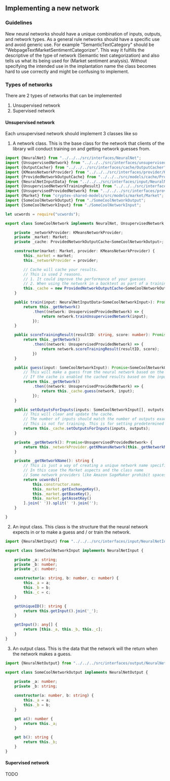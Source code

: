 [//]: # (Only edit this file if it is in $project/in directory. This file is compiled)
## Implementing a new network

### Guidelines
New neural networks should have a unique combination of inputs, outputs, and network types. As a general rule networks should have a specific use and avoid generic use. For example "SemanticTextCategory" should be "WebpageTextMarketSentimentCategorizer". This way it fulfills the descriptive of the type of network (Semantic text categorization) and also tells us what its being used for (Market sentiment analysis). Without specifying the intended use in the implantation name the class becomes hard to use correctly and might be confusing to implement. 

### Types of networks
There are 2 types of networks that can be implemented
1. Unsupervised network
2. Supervised network

#### Unsupervised network
Each unsupervised network should implement 3 classes like so

1. A network class. This is the base class for the network that clients of the library will conduct training on and getting network guesses from.

[embedmd]:# (../../../examples/network/cool/SomeCoolNetwork.ts typescript)
```typescript
import {NeuralNet} from "../../../src/interfaces/NeuralNet";
import {UnsupervisedNetwork} from "../../../src/interfaces/unsupervised/UnsupervisedNetwork";
import {OutputCacher} from "../../../src/interfaces/cache/OutputCacher";
import {KMeansNetworkProvider} from "../../../src/interfaces/provider/KMeansNetworkProvider";
import {ProvidedNetworkOutputCache} from "../../../src/models/cache/ProvidedNetworkOutputCache";
import {NeuralNetInputData} from "../../../src/interfaces/input/NeuralNetInputData";
import {UnsupervisedNetworkTrainingResult} from "../../../src/interfaces/unsupervised/UnsupervisedNetworkTrainingResult";
import {UnsupervisedProvidedNetwork} from "../../../src/interfaces/provider/UnsupervisedProvidedNetwork";
import {Market} from "cryptex-shared-models/src/models/market/Market";
import {SomeCoolNetworkOutput} from "./SomeCoolNetworkOutput";
import {SomeCoolNetworkInput} from "./SomeCoolNetworkInput";

let ucwords = require("ucwords");

export class SomeCoolNetwork implements NeuralNet, UnsupervisedNetwork, OutputCacher<SomeCoolNetworkOutput> {

    private _networkProvider: KMeansNetworkProvider;
    private _market: Market;
    private _cache: ProvidedNetworkOutputCache<SomeCoolNetworkOutput>;

    constructor(market: Market, provider: KMeansNetworkProvider) {
        this._market = market;
        this._networkProvider = provider;

        // Cache will cache your results.
        // This is used 2 reasons.
        // 1. It could improve the performance of your guesses
        // 2. When using the network in a backtest as part of a training session you may need the output to be predetermined
        this._cache = new ProvidedNetworkOutputCache<SomeCoolNetworkOutput>();
    }

    public train(input: NeuralNetInputData<SomeCoolNetworkInput>): Promise<UnsupervisedNetworkTrainingResult> {
        return this._getNetwork()
            .then((network: UnsupervisedProvidedNetwork) => {
                return network.trainUnsupervisedNetwork(input);
            });
    }

    public scoreTrainingResult(resultID: string, score: number): Promise<void> {
        return this._getNetwork()
            .then((network: UnsupervisedProvidedNetwork) => {
                return network.scoreTrainingResult(resultID, score);
            })
    }

    public guess(input: SomeCoolNetworkInput): Promise<SomeCoolNetworkOutput> {
        // This will make a guess from the neural network based on the inputs
        // If the cache is enabled the cached results based on the inputs will be used
        return this._getNetwork()
            .then((network: UnsupervisedProvidedNetwork) => {
                return this._cache.guess(network, input);
            });
    }

    public setOutputsForInputs(inputs: SomeCoolNetworkInput[], outputs: SomeCoolNetworkOutput[]) {
        // This will clear and update the cache.
        // The number of inputs should match the number of outputs exactly
        // This is not for training. This is for setting predetermined results of the this.guess(...) method
        return this._cache.setOutputsForInputs(inputs, outputs);
    }

    private _getNetwork(): Promise<UnsupervisedProvidedNetwork> {
        return this._networkProvider.getKMeansNetwork(this._getNetworkName());
    }

    private _getNetworkName(): string {
        // This is just a way of creating a unique network name specific based on what is unique about the network
        // In this case the Market aspects and the class name
        // Some network providers like Amazon SageMaker prohibit spaces so it is advisable to return a name without spaces here
        return ucwords([
            this.constructor.name,
            this._market.getExchangeKey(),
            this._market.getBaseKey(),
            this._market.getAssetKey()
        ].join(' ')).split(' ').join('');
    }

}
```

2. An input class. This class is the structure that the neural network expects in or to make a guess and / or train the network.

[embedmd]:# (../../../examples/network/cool/SomeCoolNetworkInput.ts typescript)
```typescript
import {NeuralNetInput} from "../../../src/interfaces/input/NeuralNetInput";

export class SomeCoolNetworkInput implements NeuralNetInput {

	private _a: string;
	private _b: number;
	private _c: number;

	constructor(a: string, b: number, c: number) {
		this._a = a;
		this._b = b;
		this._c = c;
	}

	getUniqueID(): string {
		return this.getInput().join('_');
	}

	getInput(): any[] {
		return [this._a, this._b, this._c];
	}
}
```

3. An output class. This is the data that the network will the return when the network makes a guess.

[embedmd]:# (../../../examples/network/cool/SomeCoolNetworkOutput.ts typescript)
```typescript
import {NeuralNetOutput} from "../../../src/interfaces/output/NeuralNetOutput";

export class SomeCoolNetworkOutput implements NeuralNetOutput {
    
    private _a: number;
    private _b: string;

    constructor(a: number, b: string) {
        this._a = a;
        this._b = b;
    }

    get a(): number {
        return this._a;
    }

    get b(): string {
        return this._b;
    }
}
```

#### Supervised network
TODO
